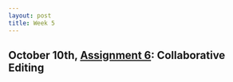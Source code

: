 ```yaml
---
layout: post
title: Week 5
---
```



## October 10th, [Assignment 6](http://www.compsci.hunter.cuny.edu/~sweiss/course_materials/cs_ossd/assignments/assignment_06_team_project.pdf):  Collaborative Editing



